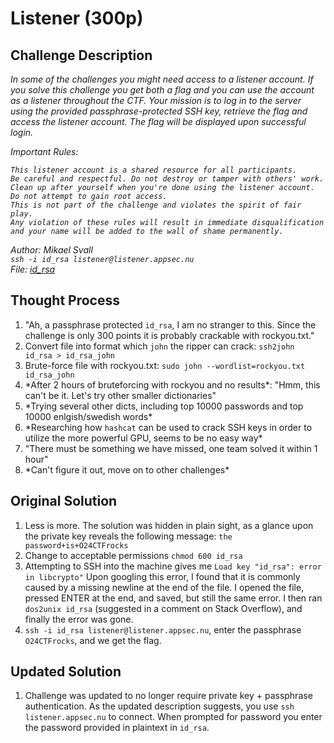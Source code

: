 # Listener (300p)  
## Challenge Description  

<em> In some of the challenges you might need access to a listener account. If you solve this challenge you get both a flag and you can use the account as a listener throughout the CTF. Your mission is to log in to the server using the provided passphrase-protected SSH key, retrieve the flag and access the listener account. The flag will be displayed upon successful login.

Important Rules:

    This listener account is a shared resource for all participants.
    Be careful and respectful. Do not destroy or tamper with others' work.
    Clean up after yourself when you're done using the listener account.
    Do not attempt to gain root access.
    This is not part of the challenge and violates the spirit of fair play.
    Any violation of these rules will result in immediate disqualification and your name will be added to the wall of shame permanently.

Author: Mikael Svall  
`ssh -i id_rsa listener@listener.appsec.nu`   
File: [id_rsa](https://github.com/Jonnen98cool/CTF_writeups/blob/main/Outpost24_there_may_be_a_ctf/helper/id.rsa)</em>

## Thought Process
1. "Ah, a passphrase protected `id_rsa`, I am no stranger to this. Since the challenge is only 300 points it is probably crackable with rockyou.txt."
2. Convert file into format which `john` the ripper can crack: `ssh2john id_rsa > id_rsa_john`
3. Brute-force file with rockyou.txt: `sudo john --wordlist=rockyou.txt id_rsa_john`
4. \*After 2 hours of bruteforcing with rockyou and no results\*: "Hmm, this can't be it. Let's try other smaller dictionaries"
5. \*Trying several other dicts, including top 10000 passwords and top 10000 enlgish/swedish words\*
6. \*Researching how `hashcat` can be used to crack SSH keys in order to utilize the more powerful GPU, seems to be no easy way\*
7. "There must be something we have missed, one team solved it within 1 hour"
8. \*Can't figure it out, move on to other challenges\*

## Original Solution
1. Less is more. The solution was hidden in plain sight, as a glance upon the private key reveals the following message: `the password+is+O24CTFrocks`
2. Change to acceptable permissions `chmod 600 id_rsa`
3. Attempting to SSH into the machine gives me `Load key "id_rsa": error in libcrypto"` Upon googling this error, I found that it is commonly caused by a missing newline at the end of the file. I opened the file, pressed ENTER at the end, and saved, but still the same error. I then ran `dos2unix id_rsa` (suggested in a comment on Stack Overflow), and finally the error was gone.
4. `ssh -i id_rsa listener@listener.appsec.nu`, enter the passphrase `O24CTFrocks`, and we get the flag.

## Updated Solution
1. Challenge was updated to no longer require private key + passphrase authentication. As the updated description suggests, you use `ssh listener.appsec.nu` to connect. When prompted for password you enter the password provided in plaintext in `id_rsa`.
